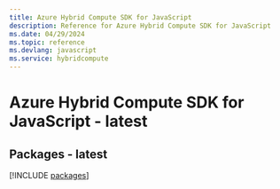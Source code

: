 ```yaml
---
title: Azure Hybrid Compute SDK for JavaScript
description: Reference for Azure Hybrid Compute SDK for JavaScript
ms.date: 04/29/2024
ms.topic: reference
ms.devlang: javascript
ms.service: hybridcompute
---
```

# Azure Hybrid Compute SDK for JavaScript - latest
## Packages - latest
[!INCLUDE [packages](hybrid-compute-index.md)]